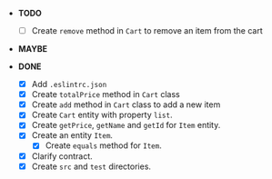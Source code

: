 - **TODO**
  - [ ] Create `remove` method in `Cart` to remove an item from the cart

- **MAYBE**

- **DONE**
  - [x] Add `.eslintrc.json` 
  - [x] Create `totalPrice` method in `Cart` class
  - [x] Create `add` method in `Cart` class to add a new item
  - [x] Create `Cart` entity with property `list`.
  - [x] Create `getPrice`, `getName` and `getId` for `Item` entity.
  - [x] Create an entity `Item`.
    - [x] Create `equals` method for `Item`.
  - [x] Clarify contract.
  - [x] Create `src` and `test` directories.
